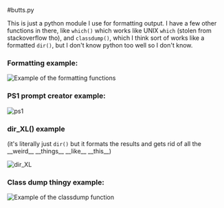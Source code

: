 #butts.py

This is just a python module I use for formatting output. I have a few other functions in there, like `which()` which works like UNIX `which` (stolen from stackoverflow tho), and `classdump()`, which I think sort of works like a formatted `dir()`, but I don't know python too well so I don't know.

### Formatting example:

![Example of the formatting functions](http://i.imgur.com/gCAUGtX.png)

### PS1 prompt creator example:

![ps1](http://i.imgur.com/pA4EOra.png)

### dir_XL() example

(it's literally just `dir()` but it formats the results and gets rid of all the \_\_weird\_\_ \_\_things\_\_ \_\_like\_\_ \_\_this\_\_)

![dir_XL](http://i.imgur.com/ho4vchI.png)


### Class dump thingy example:

![Example of the classdump function](http://i.imgur.com/aIMqHLG.png)
